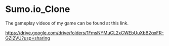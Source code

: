 # Sumo.io_Clone

The gameplay videos of my game can be found at this link.

https://drive.google.com/drive/folders/1FmsNYMuCL2xCWEbUuXbB2qxFR-GZl2VU?usp=sharing
